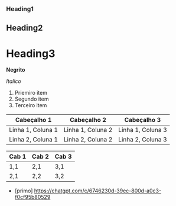 ### Heading1 ###
## Heading2 ##
# Heading3 #
**Negrito**

*Italico*
1. Priemiro item
2. Segundo item
3. Terceiro item

| Cabeçalho 1   | Cabeçalho 2   | Cabeçalho 3   |
|---------------|---------------|---------------|
| Linha 1, Coluna 1 | Linha 1, Coluna 2 | Linha 1, Coluna 3 |
| Linha 2, Coluna 1 | Linha 2, Coluna 2 | Linha 2, Coluna 3 |

| Cab 1 | Cab 2 | Cab 3 |
|-------|-------|-------|
| 1,1 | 2,1 | 3,1 |
| 2,1 | 2,2 | 3,2 |

- [primo] https://chatgpt.com/c/6746230d-39ec-800d-a0c3-f0cf95b80529 

